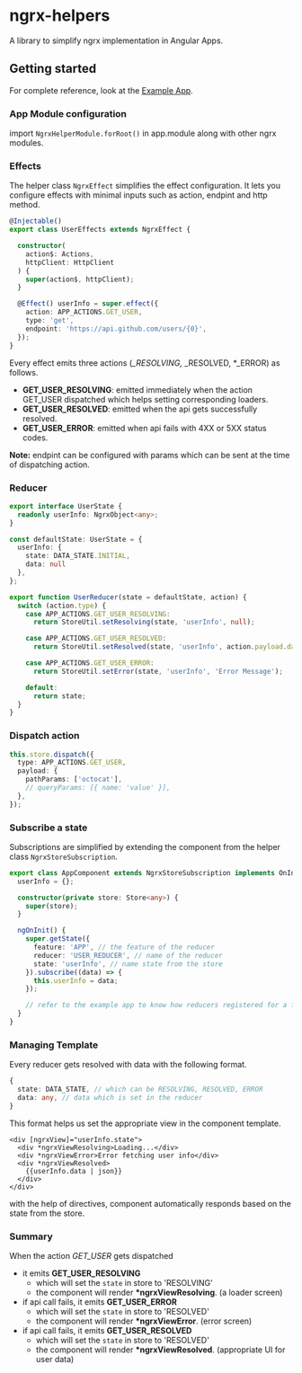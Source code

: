 # ngrx-helpers

A library to simplify ngrx implementation in Angular Apps.

## Getting started

For complete reference, look at the [Example App](https://github.com/madhusudhand/ngrx-helpers).

### App Module configuration

import `NgrxHelperModule.forRoot()` in app.module along with other ngrx modules.

### Effects

The helper class `NgrxEffect` simplifies the effect configuration. It lets you configure effects with minimal inputs such as action, endpint and http method.

```typescript
@Injectable()
export class UserEffects extends NgrxEffect {

  constructor(
    action$: Actions,
    httpClient: HttpClient
  ) {
    super(action$, httpClient);
  }

  @Effect() userInfo = super.effect({
    action: APP_ACTIONS.GET_USER,
    type: 'get',
    endpoint: 'https://api.github.com/users/{0}',
  });
}
```

Every effect emits three actions \(_\_RESOLVING,_ \_RESOLVED, \*\_ERROR\) as follows.

* **GET\_USER\_RESOLVING**: emitted immediately when the action GET\_USER dispatched which helps setting corresponding loaders.
* **GET\_USER\_RESOLVED**: emitted when the api gets successfully resolved.
* **GET\_USER\_ERROR**: emitted when api fails with 4XX or 5XX status codes.

**Note:** endpint can be configured with params which can be sent at the time of dispatching action.

### Reducer

```typescript
export interface UserState {
  readonly userInfo: NgrxObject<any>;
}

const defaultState: UserState = {
  userInfo: {
    state: DATA_STATE.INITIAL,
    data: null
  },
};

export function UserReducer(state = defaultState, action) {
  switch (action.type) {
    case APP_ACTIONS.GET_USER_RESOLVING:
      return StoreUtil.setResolving(state, 'userInfo', null);

    case APP_ACTIONS.GET_USER_RESOLVED:
      return StoreUtil.setResolved(state, 'userInfo', action.payload.data);

    case APP_ACTIONS.GET_USER_ERROR:
      return StoreUtil.setError(state, 'userInfo', 'Error Message');

    default:
      return state;
  }
}
```

### Dispatch action

```typescript
this.store.dispatch({
  type: APP_ACTIONS.GET_USER,
  payload: {
    pathParams: ['octocat'],
    // queryParams: [{ name: 'value' }],
  },
});
```

### Subscribe a state

Subscriptions are simplified by extending the component from the helper class `NgrxStoreSubscription`.

```typescript
export class AppComponent extends NgrxStoreSubscription implements OnInit {
  userInfo = {};

  constructor(private store: Store<any>) {
    super(store);
  }

  ngOnInit() {
    super.getState({
      feature: 'APP', // the feature of the reducer
      reducer: 'USER_REDUCER', // name of the reducer
      state: 'userInfo', // name state from the store
    }).subscribe((data) => {
      this.userInfo = data;
    });

    // refer to the example app to know how reducers registered for a feature
  }
}
```

### Managing Template

Every reducer gets resolved with data with the following format.

```typescript
{
  state: DATA_STATE, // which can be RESOLVING, RESOLVED, ERROR
  data: any, // data which is set in the reducer
}
```

This format helps us set the appropriate view in the component template.

```markup
<div [ngrxView]="userInfo.state">
  <div *ngrxViewResolving>Loading...</div>
  <div *ngrxViewError>Error fetching user info</div>
  <div *ngrxViewResolved>
    {{userInfo.data | json}}
  </div>
</div>
```

with the help of directives, component automatically responds based on the state from the store.

### Summary

When the action _GET\_USER_ gets dispatched

* it emits **GET\_USER\_RESOLVING**
  * which will set the `state` in store to 'RESOLVING'
  * the component will render **\*ngrxViewResolving**. \(a loader screen\)
* if api call fails, it emits **GET\_USER\_ERROR**
  * which will set the `state` in store to 'RESOLVED'
  * the component will render **\*ngrxViewError**. \(error screen\)
* if api call fails, it emits **GET\_USER\_RESOLVED**
  * which will set the `state` in store to 'RESOLVED'
  * the component will render **\*ngrxViewResolved**. \(appropriate UI for user data\)

